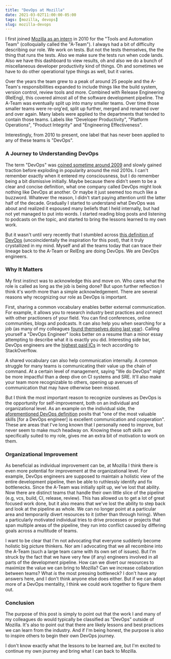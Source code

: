 ```yaml
---
title: "DevOps at Mozilla"
date: 2021-03-02T11:00:00-05:00
tags: [mozilla, devops]
slug: mozilla-devops
---
```


I first joined [Mozilla as an intern](https://ahal.ca/blog/2011/why-mozilla-is-awesome/) in 2010 for
the "Tools and Automation Team" (colloquially called the "A-Team"). I always had a bit of
difficulty describing our role. We work on tests. But not the tests themselves, the the thing that
runs the tests. Also we make sure the tests run when code lands. Also we have this dashboard to view
results, oh and also we do a bunch of miscellaneous developer productivity kind of things. Oh and
sometimes we have to do other operational type things as well, but it varies.

Over the years the team grew to a peak of around 25 people and the A-Team's responsibilities
expanded to include things like the build system, version control, review tools and
more. Combined with Release Engineering (RelEng), this covered almost all of
the software development pipeline. The A-Team was eventually split up into many smaller
teams. Over time those smaller teams were re-org'ed, split up further, merged and renamed over and
over again. Many labels were applied to the departments that tended to contain those teams. Labels
like "Developer Productivity", "Platform Operations", "Product Integrity" and "Engineering
Effectiveness".

Interestingly, from 2010 to present, one label that has never been applied to any of these teams is
"DevOps".

<!--more-->

### A Journey to Understanding DevOps

The term "DevOps" was [coined sometime around
2009](https://devops.com/the-origins-of-devops-whats-in-a-name/) and slowly gained traction before
exploding in popularity around the mid 2010s. I can't remember exactly when it entered my
consciousness, but I do remember being a bit dismissive initially. Maybe because there didn't seem
to be a clear and concise definition, what one company called DevOps might look nothing like DevOps
at another. Or maybe it just seemed too much like a buzzword. Whatever the reason, I didn't start
paying attention until the latter half of the decade. Gradually I started to understand what DevOps
was about and realized it espoused many beliefs that I held internally, but had not yet managed to
put into words. I started reading blog posts and listening to podcasts on the topic, and started to
bring the lessons learned to my own work.

But it wasn't until very recently that I stumbled across [this definition of
DevOps](https://www.imaginarycloud.com/blog/devops-engineer/) (uncoincidentally the inspiration for
this post), that it truly crystallized in my mind. Myself and all the teams today that can trace
their lineage back to the A-Team or RelEng are doing DevOps. We are DevOps engineers.

### Why It Matters

My first instinct was to acknowledge this and move on. Who cares what the role is called as long
as the job is being done? But upon further reflection I think it's worth more than a simple
acknowledgement. There are several reasons why recognizing our role as DevOps is important.

First, sharing a common vocabulary enables better external communication. For example, it allows you
to research industry best practices and connect with other practioners of your field. You can find
conferences, online communities, blogs and podcasts. It can also help you when searching for a job
(as many of my colleagues [found themselves doing last
year](https://blog.mozilla.org/blog/2020/08/11/changing-world-changing-mozilla/)). Calling yourself
a "DevOps Engineer" looks better on a resume than a minor essay attempting to describe what it is
exactly you did. Interesting side bar, DevOps engineers are the [highest paid ICs](https://stackoverflow.blog/2020/02/12/stack-overflow-salary-reports-are-out-now-how-does-your-company-compare/) in tech according to
StackOverflow.

A shared vocabulary can also help communication internally. A common struggle for many teams is
communicating their value up the chain of command. At a certain level of management, saying "We do
DevOps" might be more impactful than a deep dive on CI systems and SRE. It'll also make your team more
recognizable to others, opening up avenues of communication that may have otherwise been missed.

But I think the most important reason to recognize oursleves as DevOps is the opportunity for
self-improvement, both on an individual and organizational level. As an example on the individual
side, the [aforementioned DevOps definition](https://www.imaginarycloud.com/blog/devops-engineer/)
posits that "one of the most valuable skills [for a DevOps engineer] is excellent communication and
cooperation". These are areas that I've long known that I personally need to improve, but never seem
to make much headway on. Knowing these soft skills are specifically suited to my role, gives me an
extra bit of motivation to work on them.


### Organizational Improvement

As beneficial as individual improvement can be, at Mozilla I think there is even more potential for
improvement at the organizational level. For example, DevOps engineers are supposed to maintain a
holistic view of the entire development pipeline, then be able to ruthlessly identify and fix
bottlenecks. Since the A-Team was initially split up, we've lost that ability. Now there are
distinct teams that handle their own little slice of the pipeline (e.g, vcs, build, CI, release,
review). This has allowed us to get a lot of great focused work done, but it also means that we've
lost the ability to step back and look at the pipeline as whole. We can no longer point at a
particular area and temporarily divert resources to it (other than through hiring). When a
particularly motivated individual tries to drive processes or projects that span multiple areas of
the pipeline, they run into conflict caused by differing goals across a multitude of teams.

I want to be clear that I'm not advocating that everyone suddenly become holistic big picture
thinkers. Nor am I advocating that we all recombine into the A-Team (such a large team came with
its own set of issues). But I'm struck by the fact that we have very few (if any) engineers involved
in all parts of the development pipeline. How can we divert our resources to maximize the value we
can bring to Mozilla? Can we increase collaboration between teams? What *is* the most pressing
bottleneck? I don't have any answers here, and I don't think anyone else does either.
But if we can adopt more of a DevOps mentality, I think we could work together to figure them out.

### Conclusion

The purpose of this post is simply to point out that the work I and many of my
colleagues do would typically be classified as "DevOps" outside of Mozilla. It's also to point out
that there are likely lessons and best practices we can learn from the industry. And if I'm being
honest, the purpose is also to inspire others to begin their own DevOps journey.

I don't know exactly what the lessons to be learned are, but I'm excited to continue my own
journey and bring what I can back to Mozilla.

